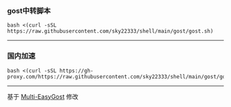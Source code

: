 
### gost中转脚本
```
bash <(curl -sSL https://raw.githubusercontent.com/sky22333/shell/main/gost/gost.sh)
```
---

### 国内加速
```
bash <(curl -sSL https://gh-proxy.com/https://raw.githubusercontent.com/sky22333/shell/main/gost/gost.sh)
```

---

基于 [Multi-EasyGost](https://github.com/KANIKIG/Multi-EasyGost) 修改

